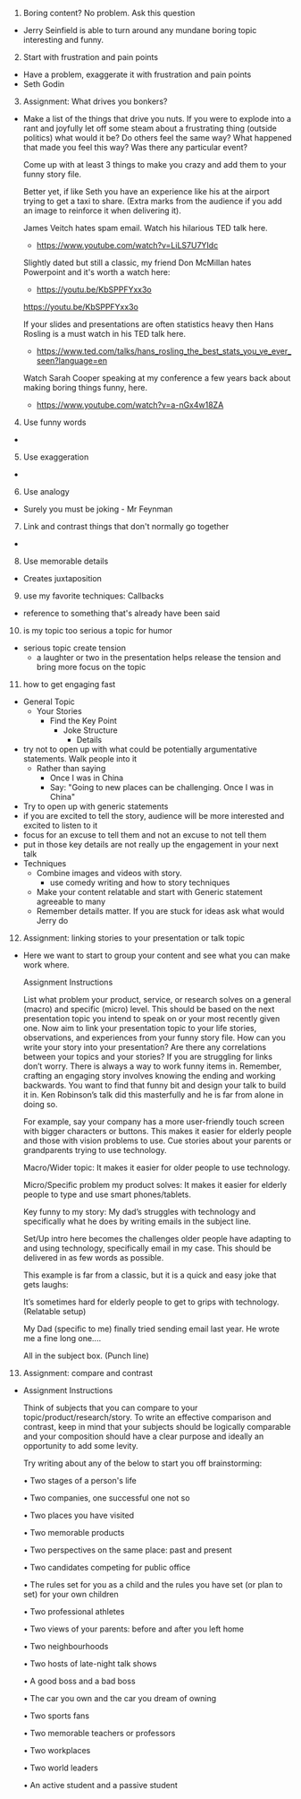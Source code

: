 1. Boring content? No problem. Ask this question
  - Jerry Seinfield is able to turn around any mundane boring topic interesting and funny.

2. Start with frustration and pain points
  - Have a problem, exaggerate it with frustration and pain points
  - Seth Godin

3. Assignment: What drives you bonkers?
  - Make a list of the things that drive you nuts. If you were to explode into a rant and joyfully let off some steam about a frustrating thing (outside politics) what would it be? Do others feel the same way? What happened that made you feel this way? Was there any particular event?

    Come up with at least 3 things to make you crazy and add them to your funny story file.

    Better yet, if like Seth you have an experience like his at the airport trying to get a taxi to share. (Extra marks from the audience if you add an image to reinforce it when delivering it).

    James Veitch hates spam email. Watch his hilarious TED talk here.
      - https://www.youtube.com/watch?v=LiLS7U7YIdc

    Slightly dated but still a classic, my friend Don McMillan hates Powerpoint and it's worth a watch here:
      - https://youtu.be/KbSPPFYxx3o

    https://youtu.be/KbSPPFYxx3o

    If your slides and presentations are often statistics heavy then Hans Rosling is a must watch in his TED talk here.
      - https://www.ted.com/talks/hans_rosling_the_best_stats_you_ve_ever_seen?language=en

    Watch Sarah Cooper speaking at my conference a few years back about making boring things funny, here.
      - https://www.youtube.com/watch?v=a-nGx4w18ZA

4. Use funny words
  - 

5. Use exaggeration
  - 

6. Use analogy
  - Surely you must be joking - Mr Feynman

7. Link and contrast things that don't normally go together
  - 

8. Use memorable details
  - Creates juxtaposition

9. use my favorite techniques: Callbacks
  - reference to something that's already have been said

10. is my topic too serious a topic for humor
  - serious topic create tension
    - a laughter or two in the presentation helps release the tension and bring more focus on the topic

11.  how to get engaging fast
  - General Topic
    - Your Stories
      - Find the Key Point
        - Joke Structure
          - Details
  - try not to open up with what could be potentially argumentative statements. Walk people into it
    - Rather than saying
      - Once I was in China
      - Say: "Going to new places can be challenging. Once I was in China"
  - Try to open up with generic statements
  - if you are excited to tell the story, audience will be more interested and excited to listen to it
  - focus for an excuse to tell them and not an excuse to not tell them
  - put in those key details are not really up the engagement in your next talk
  - Techniques
    - Combine images and videos with story. 
      - use comedy writing and how to story techniques
    - Make your content relatable and start with Generic statement agreeable to many
    - Remember details matter. If you are stuck for ideas ask what would Jerry do

12.  Assignment: linking stories to your presentation or talk topic
  - Here we want to start to group your content and see what you can make work where.

    Assignment Instructions

    List what problem your product, service, or research solves on a general (macro) and specific (micro) level. This should be based on the next presentation topic you intend to speak on or your most recently given one. Now aim to link your presentation topic to your life stories, observations, and experiences from your funny story file.
    How can you write your story into your presentation? Are there any correlations between your topics and your stories? If you are struggling for links don’t worry. There is always a way to work funny items in. Remember, crafting an engaging story involves knowing the ending and working backwards. You want to find that funny bit and design your talk to build it in. Ken Robinson’s talk did this masterfully and he is far from alone in doing so.

    For example, say your company has a more user-friendly touch screen with bigger characters or buttons. This makes it easier for elderly people and those with vision problems to use. Cue stories about your parents or grandparents trying to use technology.

    Macro/Wider topic: It makes it easier for older people to use technology.

    Micro/Specific problem my product solves: It makes it easier for elderly people to type and use smart phones/tablets.

    Key funny to my story: My dad’s struggles with technology and specifically what he does by writing emails in the subject line.

    Set/Up intro here becomes the challenges older people have adapting to and using technology, specifically email in my case. This should be delivered in as few words as possible.

    This example is far from a classic, but it is a quick and easy joke that gets laughs:

    It’s sometimes hard for elderly people to get to grips with technology. (Relatable setup)

    My Dad (specific to me) finally tried sending email last year. He wrote me a fine long one....

    All in the subject box. (Punch line)

13.  Assignment: compare and contrast
  - Assignment Instructions

    Think of subjects that you can compare to your topic/product/research/story. To write an effective comparison and contrast, keep in mind that your subjects should be logically comparable and your composition should have a clear purpose and ideally an opportunity to add some levity.

    Try writing about any of the below to start you off brainstorming:

    • Two stages of a person's life

    • Two companies, one successful one not so

    • Two places you have visited

    • Two memorable products

    • Two perspectives on the same place: past and present

    • Two candidates competing for public office

    • The rules set for you as a child and the rules you have set (or plan to set) for your own children

    • Two professional athletes

    • Two views of your parents: before and after you left home

    • Two neighbourhoods

    • Two hosts of late-night talk shows

    • A good boss and a bad boss

    • The car you own and the car you dream of owning

    • Two sports fans

    • Two memorable teachers or professors

    • Two workplaces

    • Two world leaders

    • An active student and a passive student
